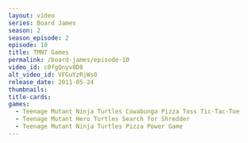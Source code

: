 ```yaml
---
layout: video
series: Board James
season: 2
season_episode: 2
episode: 10
title: TMNT Games
permalink: /board-james/episode-10
video_id: c0fgQnyv8D8
alt_video_id: VFGuYzRjWs0
release_date: 2011-05-24
thumbnails:
title-cards: 
games:
  - Teenage Mutant Ninja Turtles Cowabunga Pizza Toss Tic-Tac-Toe
  - Teenage Mutant Hero Turtles Search for Shredder
  - Teenage Mutant Ninja Turtles Pizza Power Game  
---
```


